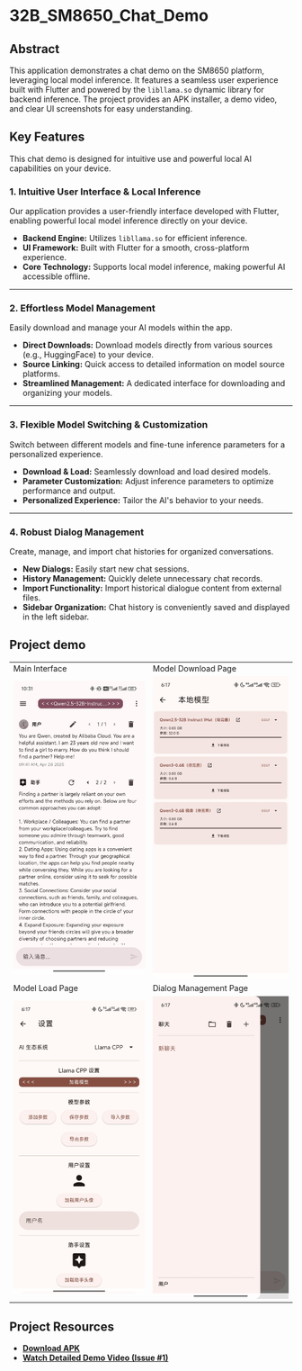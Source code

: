 # 32B_SM8650_Chat_Demo

## Abstract

This application demonstrates a chat demo on the SM8650 platform, leveraging local model inference. It features a seamless user experience built with Flutter and powered by the `libllama.so` dynamic library for backend inference. The project provides an APK installer, a demo video, and clear UI screenshots for easy understanding.

## Key Features

This chat demo is designed for intuitive use and powerful local AI capabilities on your device.

### 1. Intuitive User Interface & Local Inference

Our application provides a user-friendly interface developed with Flutter, enabling powerful local model inference directly on your device.

*   **Backend Engine:** Utilizes `libllama.so` for efficient inference.
*   **UI Framework:** Built with Flutter for a smooth, cross-platform experience.
*   **Core Technology:** Supports local model inference, making powerful AI accessible offline.

---

### 2. Effortless Model Management

Easily download and manage your AI models within the app.

*   **Direct Downloads:** Download models directly from various sources (e.g., HuggingFace) to your device.
*   **Source Linking:** Quick access to detailed information on model source platforms.
*   **Streamlined Management:** A dedicated interface for downloading and organizing your models.

---

### 3. Flexible Model Switching & Customization

Switch between different models and fine-tune inference parameters for a personalized experience.

*   **Download & Load:** Seamlessly download and load desired models.
*   **Parameter Customization:** Adjust inference parameters to optimize performance and output.
*   **Personalized Experience:** Tailor the AI's behavior to your needs.

---

### 4. Robust Dialog Management

Create, manage, and import chat histories for organized conversations.

*   **New Dialogs:** Easily start new chat sessions.
*   **History Management:** Quickly delete unnecessary chat records.
*   **Import Functionality:** Import historical dialogue content from external files.
*   **Sidebar Organization:** Chat history is conveniently saved and displayed in the left sidebar.

## Project demo

<!-- Use 'width' and let 'height' adjust automatically -->
<table>
    <tr>
        <td>Main Interface</td>
        <td>Model Download Page</td>
    </tr>
    <tr>
        <td>
            <img src="assets/images/Main_Interface.jpg" alt="Main Interface" width="300">
        </td>
        <td>
            <img src="assets/images/Model_download_page.jpg" alt="Model Download Page" width="300">
        </td>
    </tr>
    <tr>
        <td>Model Load Page</td>
        <td>Dialog Management Page</td>
    </tr>
    <tr>
        <td>
            <img src="assets/images/Model_load_page.jpg" alt="Model Load Page" width="300">
        </td>
        <td>
            <img src="assets/images/Dialog_management_page.jpg" alt="Dialog Management Page" width="300">
        </td>
    </tr>
</table>

## Project Resources

*   **[Download APK](assets/32B_SM8650_Chat_Demo.apk)**
*   **[Watch Detailed Demo Video (Issue #1)](https://github.com/BUPTWinsML/32B_SM8650_Chat_Demo/issues/1)**

